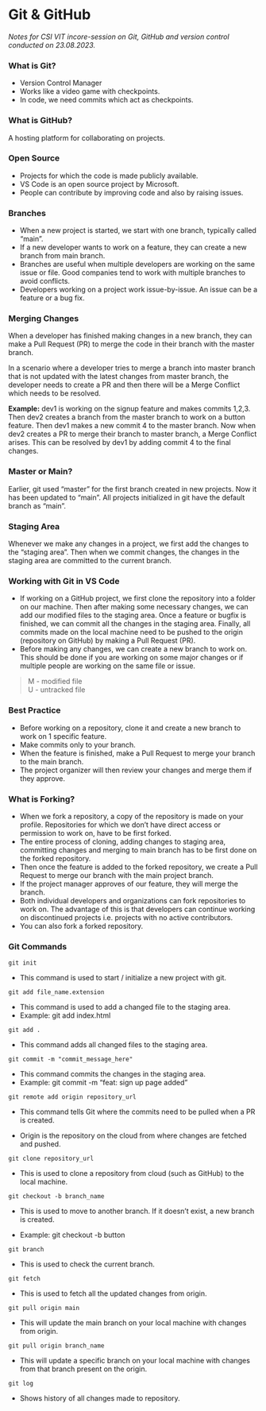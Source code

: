 # Git & GitHub
_Notes for CSI VIT incore-session on Git, GitHub and version control conducted on 23.08.2023._

### What is Git?

- Version Control Manager
- Works like a video game with checkpoints.
- In code, we need commits which act as checkpoints.

### What is GitHub?

A hosting platform for collaborating on projects.

### Open Source

- Projects for which the code is made publicly available.
- VS Code is an open source project by Microsoft.
- People can contribute by improving code and also by raising issues.

### Branches

- When a new project is started, we start with one branch, typically called “main”.
- If a new developer wants to work on a feature, they can create a new branch from main branch.
- Branches are useful when multiple developers are working on the same issue or file. Good companies tend to work with multiple branches to avoid conflicts.
- Developers working on a project work issue-by-issue. An issue can be a feature or a bug fix.

### Merging Changes

When a developer has finished making changes in a new branch, they can make a Pull Request (PR) to merge the code in their branch with the master branch.

In a scenario where a developer tries to merge a branch into master branch that is not updated with the latest changes from master branch, the developer needs to create a PR and then there will be a Merge Conflict which needs to be resolved.

**Example:** dev1 is working on the signup feature and makes commits 1,2,3. Then dev2 creates a branch from the master branch to work on a button feature. Then dev1 makes a new commit 4 to the master branch. Now when dev2 creates a PR to merge their branch to master branch, a Merge Conflict arises. This can be resolved by dev1 by adding commit 4 to the final changes.

### Master or Main?

Earlier, git used “master” for the first branch created in new projects. Now it has been updated to “main”. All projects initialized in git have the default branch as “main”.

### Staging Area

Whenever we make any changes in a project, we first add the changes to the “staging area”. Then when we commit changes, the changes in the staging area are committed to the current branch.

### Working with Git in VS Code

- If working on a GitHub project, we first clone the repository into a folder on our machine. Then after making some necessary changes, we can add our modified files to the staging area. Once a feature or bugfix is finished, we can commit all the changes in the staging area. Finally, all commits made on the local machine need to be pushed to the origin (repository on GitHub) by making a Pull Request (PR).
- Before making any changes, we can create a new branch to work on. This should be done if you are working on some major changes or if multiple people are working on the same file or issue.
> M - modified file<br>
U - untracked file

### Best Practice

- Before working on a repository, clone it and create a new branch to work on 1 specific feature.
- Make commits only to your branch.
- When the feature is finished, make a Pull Request to merge your branch to the main branch.
- The project organizer will then review your changes and merge them if they approve.

### What is Forking?

- When we fork a repository, a copy of the repository is made on your profile. Repositories for which we don’t have direct access or permission to work on, have to be first forked.
- The entire process of cloning, adding changes to staging area, committing changes and merging to main branch has to be first done on the forked repository.
- Then once the feature is added to the forked repository, we create a Pull Request to merge our branch with the main project branch.
- If the project manager approves of our feature, they will merge the branch.
- Both individual developers and organizations can fork repositories to work on. The advantage of this is that developers can continue working on discontinued projects i.e. projects with no active contributors.
- You can also fork a forked repository.

### Git Commands



`git init`

- This command is used to start / initialize a new project with git.

`git add file_name.extension`

- This command is used to add a changed file to the staging area.
- Example: git add index.html

`git add .`

- This command adds all changed files to the staging area.

`git commit -m "commit_message_here"`

- This command commits the changes in the staging area.
- Example: git commit -m “feat: sign up page added”

`git remote add origin repository_url`

- This command tells Git where the commits need to be pulled when a PR is created.

- Origin is the repository on the cloud from where changes are fetched and pushed.

`git clone repository_url`

- This is used to clone a repository from cloud (such as GitHub) to the local machine.

`git checkout -b branch_name`

- This is used to move to another branch. If it doesn’t exist, a new branch is created.

- Example: git checkout -b button

`git branch`

- This is used to check the current branch.

`git fetch`

- This is used to fetch all the updated changes from origin.

`git pull origin main`

- This will update the main branch on your local machine with changes from origin.

`git pull origin branch_name`

- This will update a specific branch on your local machine with changes from that branch present on the origin.

`git log`

- Shows history of all changes made to repository.
